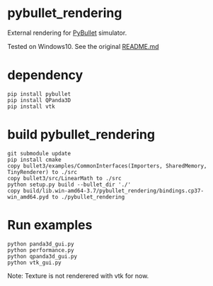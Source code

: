 # pybullet_rendering
External rendering for [PyBullet](https://github.com/bulletphysics/bullet3/) simulator.

Tested on Windows10.
See the original [README.md](oldREADME.md)

# dependency
```
pip install pybullet
pip install QPanda3D
pip install vtk
```

# build pybullet_rendering
```
git submodule update
pip install cmake
copy bullet3/examples/CommonInterfaces(Importers, SharedMemory, TinyRenderer) to ./src
copy bullet3/src/LinearMath to ./src
python setup.py build --bullet_dir './'
copy build/lib.win-amd64-3.7/pybullet_rendering/bindings.cp37-win_amd64.pyd to ./pybullet_rendering
```

# Run examples
```
python panda3d_gui.py
python performance.py
python qpanda3d_gui.py
python vtk_gui.py
```
Note: Texture is not renderered with vtk for now.